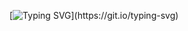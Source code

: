 [![Typing SVG](https://readme-typing-svg.herokuapp.com?font=Montserrat&weight=700&size=25&duration=3000&pause=600&color=EDFF5B&center=true&width=435&lines=Hello%2C+I'm+ashir;Javascript+Engineer;Thanks+for+stopping+by!)](https://git.io/typing-svg)
